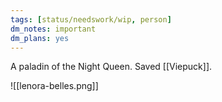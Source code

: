 ```yaml
---
tags: [status/needswork/wip, person]
dm_notes: important
dm_plans: yes
---
```


A paladin of the Night Queen. Saved [[Viepuck]].

![[lenora-belles.png]]